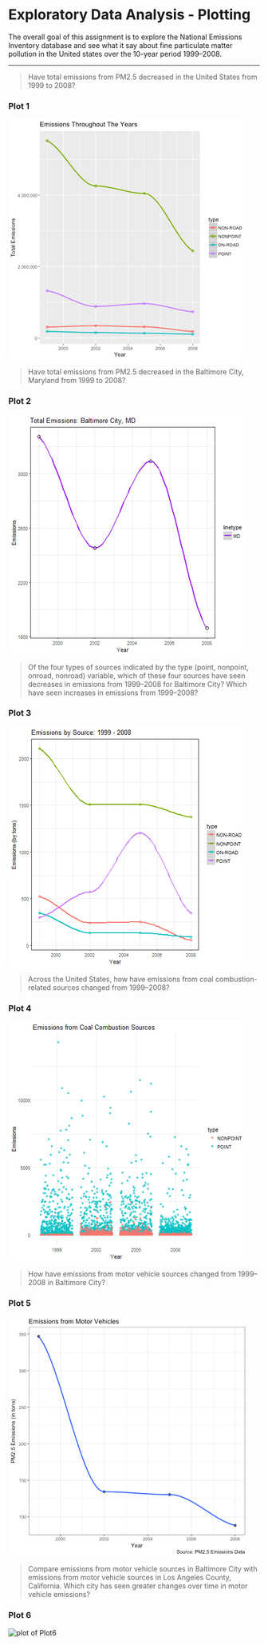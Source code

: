 # Exploratory Data Analysis - Plotting
The overall goal of this assignment is to explore the National Emissions Inventory database and see what it say about fine particulate matter pollution in the United states over the 10-year period 1999–2008.

***
> Have total emissions from PM2.5 decreased in the United States from 1999 to 2008? 
### Plot 1      
![plot of Plot1](/images/plot1.png)   



> Have total emissions from PM2.5 decreased in the Baltimore City, Maryland from 1999 to 2008? 
### Plot 2
![plot of Plot2](/images/plot2.png)



> Of the four types of sources indicated by the type (point, nonpoint, onroad, nonroad) variable, which of these four sources have seen decreases in emissions from 1999–2008 for Baltimore City? Which have seen increases in emissions from 1999–2008? 
### Plot 3
![plot of Plot3](/images/plot3.png)



> Across the United States, how have emissions from coal combustion-related sources changed from 1999–2008?
### Plot 4
![plot of Plot4](/images/plot4.png)



> How have emissions from motor vehicle sources changed from 1999–2008 in Baltimore City?
### Plot 5
![plot of Plot5](/images/plot5.png)


> Compare emissions from motor vehicle sources in Baltimore City with emissions from motor vehicle sources in Los Angeles County, California. Which city has seen greater changes over time in motor vehicle emissions?
### Plot 6
![plot of Plot6](/images/plot6/png)

